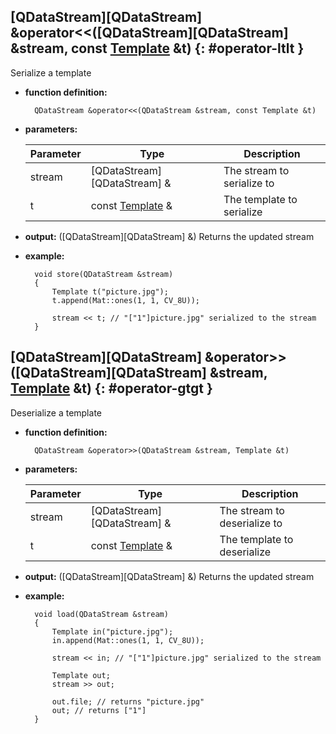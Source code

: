 ## [QDataStream][QDataStream] &operator<<([QDataStream][QDataStream] &stream, const [Template](template.md) &t) {: #operator-ltlt }

Serialize a template

* **function definition:**

        QDataStream &operator<<(QDataStream &stream, const Template &t)

* **parameters:**

    Parameter | Type | Description
    --- | --- | ---
    stream | [QDataStream][QDataStream] & | The stream to serialize to
    t | const [Template](template.md) & | The template to serialize

* **output:** ([QDataStream][QDataStream] &) Returns the updated stream
* **example:**

        void store(QDataStream &stream)
        {
            Template t("picture.jpg");
            t.append(Mat::ones(1, 1, CV_8U));

            stream << t; // "["1"]picture.jpg" serialized to the stream
        }

## [QDataStream][QDataStream] &operator>>([QDataStream][QDataStream] &stream, [Template](template.md) &t) {: #operator-gtgt }

Deserialize a template

* **function definition:**

        QDataStream &operator>>(QDataStream &stream, Template &t)

* **parameters:**

    Parameter | Type | Description
    --- | --- | ---
    stream | [QDataStream][QDataStream] & | The stream to deserialize to
    t | const [Template](template.md) & | The template to deserialize

* **output:** ([QDataStream][QDataStream] &) Returns the updated stream
* **example:**

        void load(QDataStream &stream)
        {
            Template in("picture.jpg");
            in.append(Mat::ones(1, 1, CV_8U));

            stream << in; // "["1"]picture.jpg" serialized to the stream

            Template out;
            stream >> out;

            out.file; // returns "picture.jpg"
            out; // returns ["1"]
        }
